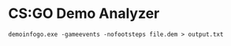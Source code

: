 CS:GO Demo Analyzer
=============================

    demoinfogo.exe -gameevents -nofootsteps file.dem > output.txt